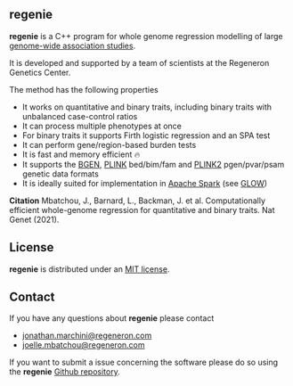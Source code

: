 ## regenie 

**regenie** is a C++ program for whole genome regression modelling of large
[genome-wide association studies](https://en.wikipedia.org/wiki/Genome-wide_association_study).

It is developed and supported by a team of scientists at the Regeneron Genetics Center.

The method has the following properties

- It works on quantitative and binary traits, including binary
traits with unbalanced case-control ratios
- It can process multiple phenotypes at once
- For binary traits it supports Firth logistic regression and an SPA test
- It can perform gene/region-based burden tests
- It is fast and memory efficient 🔥
- It supports the [BGEN](https://www.well.ox.ac.uk/~gav/bgen_format/), [PLINK](https://www.cog-genomics.org/plink/1.9/formats#bed) bed/bim/fam and [PLINK2](https://www.cog-genomics.org/plink/2.0/formats#pgen) pgen/pvar/psam genetic data formats
- It is ideally suited for implementation in
  [Apache Spark](https://spark.apache.org/) (see [GLOW](https://projectglow.io/))

**Citation** 
Mbatchou, J., Barnard, L., Backman, J. et al. Computationally efficient whole-genome regression for quantitative and binary traits. Nat Genet (2021).


## License 

**regenie** is distributed under an [MIT license](https://github.com/rgcgithub/regenie/blob/master/LICENSE).


## Contact 

If you have any questions about **regenie** please contact

- <jonathan.marchini@regeneron.com>
- <joelle.mbatchou@regeneron.com> 

If you want to submit a issue concerning the software please do so
using the **regenie** [Github repository](https://github.com/rgcgithub/regenie/issues).

<!--
## Version history

Version 1.0 (22 June 2020): Initial release
-->
